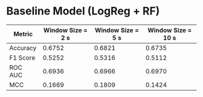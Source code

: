 # Baseline Model (LogReg + RF)

| Metric | Window Size = 2 s | Window Size = 5 s | Window Size = 10 s| 
| ------ | ----------- | --------  | ---------- |
| Accuracy | 0.6752 | 0.6821 | 0.6735 |
| F1 Score | 0.5252 | 0.5316 | 0.5112 |
| ROC AUC | 0.6936 | 0.6966 | 0.6970 |
| MCC | 0.1669 | 0.1809 | 0.1424 |

